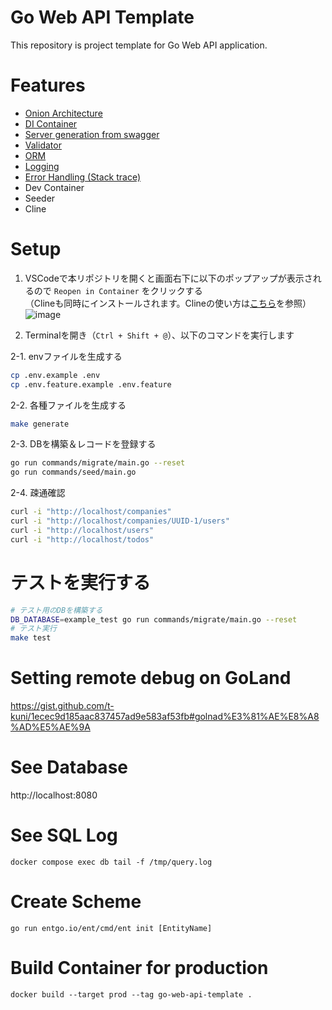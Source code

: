 # Go Web API Template

This repository is project template for Go Web API application.

# Features

* [Onion Architecture](https://jeffreypalermo.com/2008/07/the-onion-architecture-part-1/)
* [DI Container](https://github.com/uber-go/fx)
* [Server generation from swagger](https://github.com/go-swagger/go-swagger)
* [Validator](https://github.com/go-playground/validator)
* [ORM](https://github.com/ent/ent)
* [Logging](https://github.com/sirupsen/logrus)
* [Error Handling (Stack trace)](https://github.com/rotisserie/eris)
* Dev Container
* Seeder
* Cline

# Setup

1. VSCodeで本リポジトリを開くと画面右下に以下のポップアップが表示されるので `Reopen in Container` をクリックする  
   （Clineも同時にインストールされます。Clineの使い方は[こちら](./how-to-use-cline.md)を参照）　　
   ![image](https://github.com/user-attachments/assets/fc32e2ec-ffbc-403b-a14f-5abd88e26d87)

2. Terminalを開き（`Ctrl + Shift + @`）、以下のコマンドを実行します

2-1. envファイルを生成する

```bash
cp .env.example .env
cp .env.feature.example .env.feature
```

2-2. 各種ファイルを生成する

```bash
make generate
```

2-3. DBを構築＆レコードを登録する

```bash
go run commands/migrate/main.go --reset
go run commands/seed/main.go
```

2-4. 疎通確認

```bash
curl -i "http://localhost/companies"
curl -i "http://localhost/companies/UUID-1/users"
curl -i "http://localhost/users"
curl -i "http://localhost/todos"
```

# テストを実行する

```bash
# テスト用のDBを構築する
DB_DATABASE=example_test go run commands/migrate/main.go --reset
# テスト実行
make test
```

# Setting remote debug on GoLand

https://gist.github.com/t-kuni/1ecec9d185aac837457ad9e583af53fb#golnad%E3%81%AE%E8%A8%AD%E5%AE%9A

# See Database

http://localhost:8080

# See SQL Log

```
docker compose exec db tail -f /tmp/query.log
```

# Create Scheme

```
go run entgo.io/ent/cmd/ent init [EntityName]
```

# Build Container for production

```
docker build --target prod --tag go-web-api-template .
```
